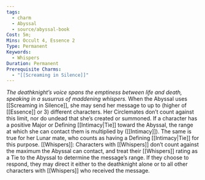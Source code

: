 ```yaml
---
tags:
  - charm
  - Abyssal
  - source/abyssal-book
Cost: 5m; 
Mins: Occult 4, Essence 2
Type: Permanent
Keywords:
  - Whispers
Duration: Permanent
Prerequisite Charms:
  - "[[Screaming in Silence]]"
---
```

*The deathknight’s voice spans the emptiness between life and death, speaking in a susurrus of maddening whispers.*
When the Abyssal uses [[Screaming in Silence]], she may send her message to up to (higher of [[Essence]] or 3) different characters. Her Circlemates don’t count against this limit, nor do undead that she’s created or summoned.
If a character has a positive Major or Defining [[Intimacy|Tie]] toward the Abyssal, the range at which she can contact them is multiplied by ([[Intimacy]]). The same is true for her Lunar mate, who counts as having a Defining [[Intimacy|Tie]] for this purpose.
[[Whispers]]: Characters with [[Whispers]] don’t count against the maximum the Abyssal can contact, and treat their [[Whispers]] rating as a Tie to the Abyssal to determine the message’s range. If they choose to respond, they may direct it either to the deathknight alone or to all other characters with [[Whispers]] who received the message.